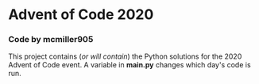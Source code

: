 # Advent of Code 2020
### Code by mcmiller905

This project contains (_or will contain_) the Python solutions for
the 2020 Advent of Code event. A variable in **main.py** changes which
day's code is run.
